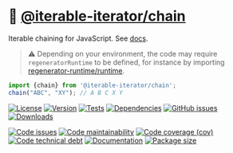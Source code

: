 :handshake: [@iterable-iterator/chain](https://iterable-iterator.github.io/chain)
==

Iterable chaining for JavaScript.
See [docs](https://iterable-iterator.github.io/chain/index.html).

> :warning: Depending on your environment, the code may require
> `regeneratorRuntime` to be defined, for instance by importing
> [regenerator-runtime/runtime](https://www.npmjs.com/package/regenerator-runtime).

```js
import {chain} from '@iterable-iterator/chain';
chain("ABC", "XY"); // A B C X Y
```

[![License](https://img.shields.io/github/license/iterable-iterator/chain.svg)](https://raw.githubusercontent.com/iterable-iterator/chain/main/LICENSE)
[![Version](https://img.shields.io/npm/v/@iterable-iterator/chain.svg)](https://www.npmjs.org/package/@iterable-iterator/chain)
[![Tests](https://img.shields.io/github/actions/workflow/status/iterable-iterator/chain/ci.yml?branch=main&event=push&label=tests)](https://github.com/iterable-iterator/chain/actions/workflows/ci.yml?query=branch:main)
[![Dependencies](https://img.shields.io/librariesio/github/iterable-iterator/chain.svg)](https://github.com/iterable-iterator/chain/network/dependencies)
[![GitHub issues](https://img.shields.io/github/issues/iterable-iterator/chain.svg)](https://github.com/iterable-iterator/chain/issues)
[![Downloads](https://img.shields.io/npm/dm/@iterable-iterator/chain.svg)](https://www.npmjs.org/package/@iterable-iterator/chain)

[![Code issues](https://img.shields.io/codeclimate/issues/iterable-iterator/chain.svg)](https://codeclimate.com/github/iterable-iterator/chain/issues)
[![Code maintainability](https://img.shields.io/codeclimate/maintainability/iterable-iterator/chain.svg)](https://codeclimate.com/github/iterable-iterator/chain/trends/churn)
[![Code coverage (cov)](https://img.shields.io/codecov/c/gh/iterable-iterator/chain/main.svg)](https://codecov.io/gh/iterable-iterator/chain)
[![Code technical debt](https://img.shields.io/codeclimate/tech-debt/iterable-iterator/chain.svg)](https://codeclimate.com/github/iterable-iterator/chain/trends/technical_debt)
[![Documentation](https://iterable-iterator.github.io/chain/badge.svg)](https://iterable-iterator.github.io/chain/source.html)
[![Package size](https://img.shields.io/bundlephobia/minzip/@iterable-iterator/chain)](https://bundlephobia.com/result?p=@iterable-iterator/chain)
